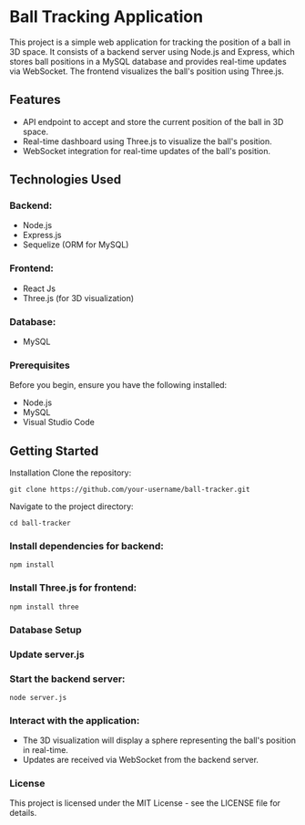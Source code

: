 # Ball Tracking Application
This project is a simple web application for tracking the position of a ball in 3D space. It consists of a backend server using Node.js and Express, which stores ball positions in a MySQL database and provides real-time updates via WebSocket. The frontend visualizes the ball's position using Three.js.

## Features
- API endpoint to accept and store the current position of the ball in 3D space.
- Real-time dashboard using Three.js to visualize the ball's position.
- WebSocket integration for real-time updates of the ball's position.

## Technologies Used
### Backend:

- Node.js
- Express.js
- Sequelize (ORM for MySQL)
  
### Frontend:

- React Js
- Three.js (for 3D visualization)
  
### Database:

- MySQL
  
### Prerequisites
Before you begin, ensure you have the following installed:

- Node.js
- MySQL
- Visual Studio Code
  
## Getting Started
Installation
Clone the repository:
```
git clone https://github.com/your-username/ball-tracker.git
```
Navigate to the project directory:

```
cd ball-tracker
```

### Install dependencies for backend:
```
npm install
```
### Install Three.js for frontend:
```
npm install three
```
### Database Setup
### Update server.js

### Start the backend server:
```
node server.js
```

### Interact with the application:

- The 3D visualization will display a sphere representing the ball's position in real-time.
- Updates are received via WebSocket from the backend server.
  
### License
This project is licensed under the MIT License - see the LICENSE file for details.
